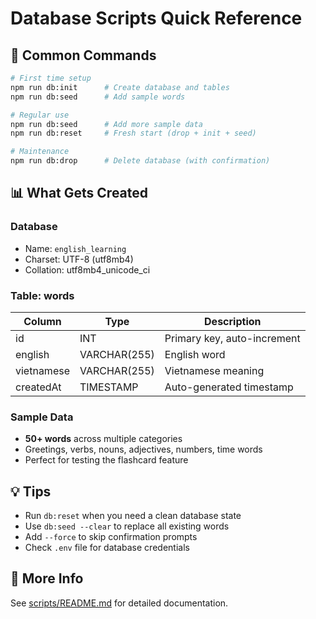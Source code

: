 # Database Scripts Quick Reference

## 🚀 Common Commands

```bash
# First time setup
npm run db:init      # Create database and tables
npm run db:seed      # Add sample words

# Regular use
npm run db:seed      # Add more sample data
npm run db:reset     # Fresh start (drop + init + seed)

# Maintenance
npm run db:drop      # Delete database (with confirmation)
```

## 📊 What Gets Created

### Database

- Name: `english_learning`
- Charset: UTF-8 (utf8mb4)
- Collation: utf8mb4_unicode_ci

### Table: words

| Column     | Type         | Description                 |
| ---------- | ------------ | --------------------------- |
| id         | INT          | Primary key, auto-increment |
| english    | VARCHAR(255) | English word                |
| vietnamese | VARCHAR(255) | Vietnamese meaning          |
| createdAt  | TIMESTAMP    | Auto-generated timestamp    |

### Sample Data

- **50+ words** across multiple categories
- Greetings, verbs, nouns, adjectives, numbers, time words
- Perfect for testing the flashcard feature

## 💡 Tips

- Run `db:reset` when you need a clean database state
- Use `db:seed --clear` to replace all existing words
- Add `--force` to skip confirmation prompts
- Check `.env` file for database credentials

## 🔗 More Info

See [scripts/README.md](./scripts/README.md) for detailed documentation.
